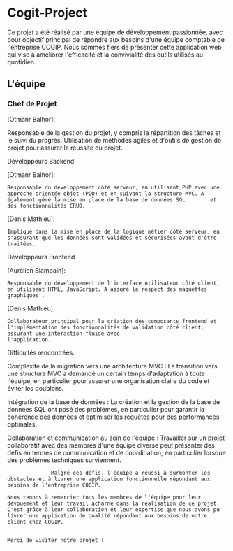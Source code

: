 # Cogit-Project

Ce projet a été réalisé par une équipe de développement passionnée, avec pour objectif principal de répondre aux besoins d'une équipe comptable de l'entreprise COGIP. Nous sommes fiers de           présenter cette application web qui vise à améliorer l'efficacité et la convivialité des outils utilisés au quotidien.

## L'équipe

### Chef de Projet

  [Otmanr Balhor]:
    
Responsable de la gestion du projet, y compris la répartition des tâches et le suivi du progrès. Utilisation de méthodes agiles et d'outils de gestion de projet pour assurer la réussite du             projet.

Développeurs Backend

  [Otmanr Balhor]: 
    
    Responsable du développement côté serveur, en utilisant PHP avec une approche orientée objet (POO) et en suivant la structure MVC. A également géré la mise en place de la base de données SQL        et des fonctionnalités CRUD.
    
  [Denis Mathieu]:
    
    Impliqué dans la mise en place de la logique métier côté serveur, en s'assurant que les données sont validées et sécurisées avant d'être traitées.

Développeurs Frontend

  [Aurélien Blampain]:
    
    Responsable du développement de l'interface utilisateur côté client, en utilisant HTML, JavaScript. A assuré le respect des maquettes graphiques .
    
  [Denis Mathieu]:
    
    Collaborateur principal pour la création des composants frontend et l'implémentation des fonctionnalités de validation côté client, assurant une interaction fluide avec                              l'application.

Difficultés rencontrées:

  Complexité de la migration vers une architecture MVC :
    La transition vers une structure MVC a demandé un certain temps d'adaptation à toute l'équipe, en particulier pour assurer une organisation claire du code et éviter les doublons.

  Intégration de la base de données : 
    La création et la gestion de la base de données SQL ont posé des problèmes, en particulier pour garantir la cohérence des données et optimiser les requêtes pour des performances optimales.

  Collaboration et communication au sein de l'équipe : 
    Travailler sur un projet collaboratif avec des membres d'une équipe diverse peut présenter des défis en termes de communication et de coordination, en particulier lorsque des problèmes              techniques surviennent.

                  Malgré ces défis, l'équipe a réussi à surmonter les obstacles et à livrer une application fonctionnelle répondant aux besoins de l'entreprise COGIP.

    Nous tenons à remercier tous les membres de l'équipe pour leur dévouement et leur travail acharné dans la réalisation de ce projet. 
    C'est grâce à leur collaboration et leur expertise que nous avons pu livrer une application de qualité répondant aux besoins de notre client chez COGIP.

    
    Merci de visiter notre projet !


    
